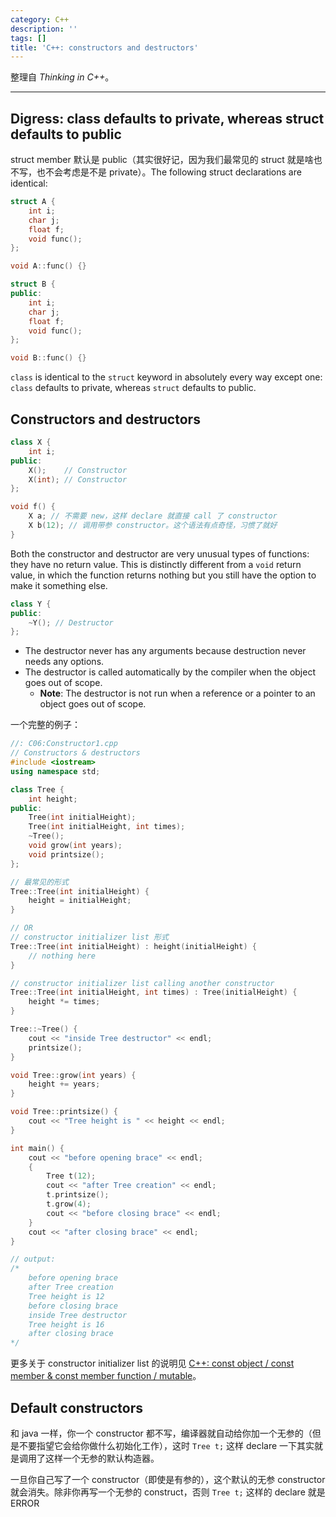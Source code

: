 ```yaml
---
category: C++
description: ''
tags: []
title: 'C++: constructors and destructors'
---
```


整理自 _Thinking in C++_。

-----

## Digress: class defaults to private, whereas struct defaults to public

struct member 默认是 public（其实很好记，因为我们最常见的 struct 就是啥也不写，也不会考虑是不是 private）。The following struct declarations are identical:

```cpp
struct A {
	int i;
	char j;
	float f;
	void func();
};

void A::func() {}

struct B {
public:
	int i;
	char j;
	float f;
	void func();
};

void B::func() {}
```

`class` is identical to the `struct` keyword in absolutely every way except one: `class` defaults to private, whereas `struct` defaults to public.

## Constructors and destructors

```cpp
class X {
	int i;
public:
	X(); 	// Constructor
	X(int); // Constructor
};

void f() {
	X a; // 不需要 new，这样 declare 就直接 call 了 constructor
	X b(12); // 调用带参 constructor。这个语法有点奇怪，习惯了就好
}
```

Both the constructor and destructor are very unusual types of functions: they have no return value. This is distinctly different from a `void` return value, in which the function returns nothing but you still have the option to make it something else.

```cpp
class Y {
public:
	~Y(); // Destructor
};
```

* The destructor never has any arguments because destruction never needs any options.
* The destructor is called automatically by the compiler when the object goes out of scope.
	- **Note**: The destructor is not run when a reference or a pointer to an object goes out of scope.

一个完整的例子：

```cpp
//: C06:Constructor1.cpp
// Constructors & destructors
#include <iostream>
using namespace std;

class Tree {
    int height;
public:
    Tree(int initialHeight);    		
    Tree(int initialHeight, int times);	
    ~Tree();                    		
    void grow(int years);
    void printsize();
};

// 最常见的形式
Tree::Tree(int initialHeight) { 
    height = initialHeight;
}

// OR
// constructor initializer list 形式
Tree::Tree(int initialHeight) : height(initialHeight) {
    // nothing here
}

// constructor initializer list calling another constructor
Tree::Tree(int initialHeight, int times) : Tree(initialHeight) { 
    height *= times;
}

Tree::~Tree() {
	cout << "inside Tree destructor" << endl;
	printsize();
}

void Tree::grow(int years) {
	height += years;
}

void Tree::printsize() {
	cout << "Tree height is " << height << endl;
}

int main() {
	cout << "before opening brace" << endl;
	{
		Tree t(12);
		cout << "after Tree creation" << endl;
		t.printsize();
		t.grow(4);
		cout << "before closing brace" << endl;
	}
	cout << "after closing brace" << endl;
} 

// output:
/* 
	before opening brace
	after Tree creation
	Tree height is 12
	before closing brace
	inside Tree destructor
	Tree height is 16
	after closing brace
*/
```

更多关于 constructor initializer list 的说明见 [C++: const object / const member & const member function / mutable](/c++/2015/03/29/cpp-const-object--const-member--const-member-function--mutable)。

## Default constructors

和 java 一样，你一个 constructor 都不写，编译器就自动给你加一个无参的（但是不要指望它会给你做什么初始化工作），这时 `Tree t;` 这样 declare 一下其实就是调用了这样一个无参的默认构造器。

一旦你自己写了一个 constructor（即使是有参的），这个默认的无参 constructor 就会消失。除非你再写一个无参的 construct，否则 `Tree t;` 这样的 declare 就是 ERROR